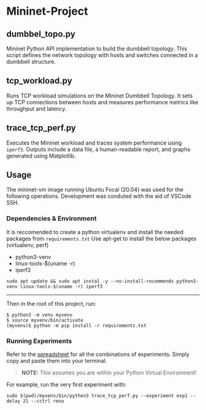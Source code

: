 # Mininet-Project

## dumbbel_topo.py
Mininet Python API implementation to build the dumbbell topology. This script defines the network topology with hosts and switches connected in a dumbbell structure.

## tcp_workload.py
Runs TCP workload simulations on the Mininet Dumbbell Topology. It sets up TCP connections between hosts and measures performance metrics like throughput and latency.

## trace_tcp_perf.py
Executes the Mininet workload and traces system performance using `iperf3`. Outputs include a data file, a human-readable report, and graphs generated using Matplotlib.

## Usage
The mininet-vm image running Ubuntu Focal (20.04) was used for the following operations. 
Development was conduted with the aid of VSCode SSH.
### Dependencies & Environment
It is reccomended to create a python virtualenv and install the needed packages from `requirements.txt`
Use apt-get to install the below packages (virtualenv, perf)
* python3-venv
* linux-tools-$(uname -r)
* iperf3
```
sudo apt update && sudo apt instal -y --no-install-recommends python3-venv linux-tools-$(uname -r) iperf3
```
***
Then in the root of this project, run:
```
$ python3 -m venv myvenv
$ source myvenv/bin/activate
(myvenv)$ python -m pip install -r requirements.txt
```
### Running Experiments
Refer to the [spreadsheet][def] for all the combinations of experiments. Simply copy and paste them into your terminal. 
> **NOTE:** This assumes you are within your Python Virtual Environment!

For example, run the very first experiment with:
```
sudo $(pwd)/myvenv/bin/python3 trace_tcp_perf.py --experiment exp1 --delay 21 --cctrl reno
```
[def]: Sorted_TCP_Experiment_Commands.csv